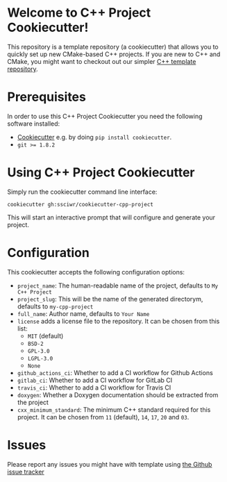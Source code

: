 # Welcome to C++ Project Cookiecutter!

This repository is a template repository (a cookiecutter) that allows you to quickly
set up new CMake-based C++ projects. If you are new to C++ and CMake, you might want
to checkout out our simpler [C++ template repository](https://github.com/ssciwr/cpp-project-template).

#

# Prerequisites

In order to use this C++ Project Cookiecutter you need the following software installed:

* [Cookiecutter](https://github.com/cookiecutter/cookiecutter) e.g. by doing `pip install cookiecutter`.
* `git >= 1.8.2`

# Using C++ Project Cookiecutter

Simply run the cookiecutter command line interface:

```
cookiecutter gh:ssciwr/cookiecutter-cpp-project
```

This will start an interactive prompt that will configure and generate your project.

# Configuration

This cookiecutter accepts the following configuration options:

* `project_name`: The human-readable name of the project, defaults to `My C++ Project`
* `project_slug`: This will be the name of the generated directorym, defaults to `my-cpp-project`
* `full_name`: Author name, defaults to `Your Name`
* `license` adds a license file to the repository. It can be chosen from this list:
    * `MIT` (default)
    * `BSD-2`
    * `GPL-3.0`
    * `LGPL-3.0`
    * `None`
* `github_actions_ci`: Whether to add a CI workflow for Github Actions
* `gitlab_ci`: Whether to add a CI workflow for GitLab CI
* `travis_ci`: Whether to add a CI workflow for Travis CI
* `doxygen`: Whether a Doxygen documentation should be extracted from the project
* `cxx_minimum_standard`: The minimum C++ standard required for this project. It can be chosen from `11` (default), `14`, `17`, `20` and `03`.

# Issues

Please report any issues you might have with template using [the Github issue
tracker](https://githab.com/ssciwr/cookiecutter-cpp-project)
